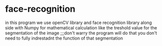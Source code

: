 # face-recognition
in this program we use openCV library and face recognition library along side with Numpy for mathematical calculation like the treshold value for the segmentation of the image ;;;don't warry the program will do that you don't need to fully indrestadnt the function of that segmentation 
